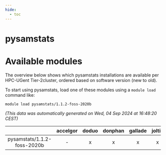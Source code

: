 ```yaml
---
hide:
  - toc
---
```


pysamstats
==========

# Available modules


The overview below shows which pysamstats installations are available per HPC-UGent Tier-2cluster, ordered based on software version (new to old).

To start using pysamstats, load one of these modules using a `module load` command like:

```shell
module load pysamstats/1.1.2-foss-2020b
```

*(This data was automatically generated on Wed, 04 Sep 2024 at 16:48:20 CEST)*  

| |accelgor|doduo|donphan|gallade|joltik|shinx|skitty|
| :---: | :---: | :---: | :---: | :---: | :---: | :---: | :---: |
|pysamstats/1.1.2-foss-2020b|-|x|x|x|x|-|x|
